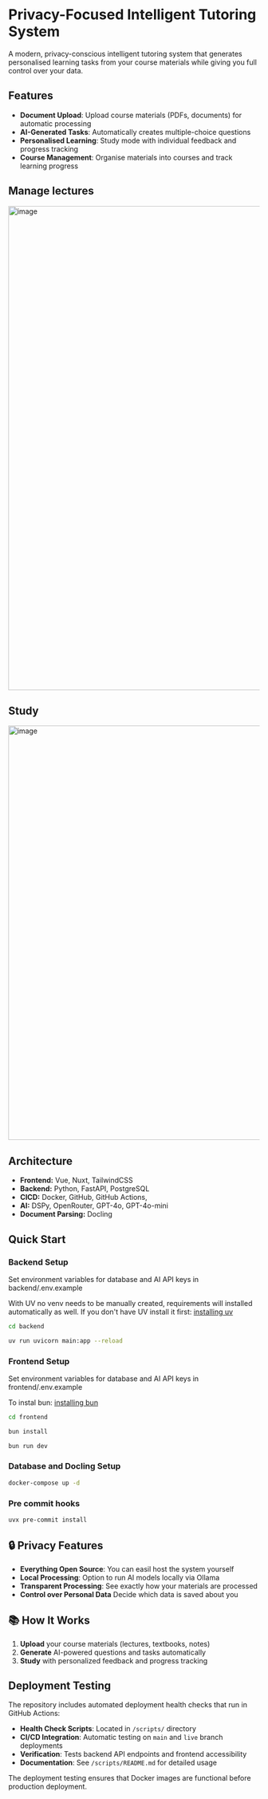 # Privacy-Focused Intelligent Tutoring System

A modern, privacy-conscious intelligent tutoring system that generates personalised learning tasks from your course materials while giving you full control over your data.

## Features

- **Document Upload**: Upload course materials (PDFs, documents) for automatic processing
- **AI-Generated Tasks**: Automatically creates multiple-choice questions
- **Personalised Learning**: Study mode with individual feedback and progress tracking
- **Course Management**: Organise materials into courses and track learning progress

## Manage lectures

<img width="1911" height="971" alt="image" src="https://github.com/user-attachments/assets/6cd2a74a-358c-4fad-82eb-e8ec46d20ea7" />

## Study

<img width="1242" height="831" alt="image" src="https://github.com/user-attachments/assets/888564f3-b573-4483-a334-5d07eaefe5d0" />


## Architecture

- **Frontend:** Vue, Nuxt, TailwindCSS
- **Backend:** Python, FastAPI, PostgreSQL
- **CICD:** Docker, GitHub, GitHub Actions, 
- **AI:** DSPy, OpenRouter, GPT-4o, GPT-4o-mini
- **Document Parsing:** Docling

## Quick Start

### Backend Setup

Set environment variables for database and AI API keys in backend/.env.example

With UV no venv needs to be manually created, requirements will installed automatically as well.
If you don't have UV install it first: [installing uv](https://docs.astral.sh/uv/getting-started/installation/)

```bash
cd backend

uv run uvicorn main:app --reload
```

### Frontend Setup

Set environment variables for database and AI API keys in frontend/.env.example

To instal bun: [installing bun](https://bun.com/docs/installation)

```bash
cd frontend

bun install

bun run dev
```

### Database and Docling Setup

```bash
docker-compose up -d
```

### Pre commit hooks

```bash
uvx pre-commit install
```

## 🔒 Privacy Features

- **Everything Open Source**: You can easil host the system yourself
- **Local Processing**: Option to run AI models locally via Ollama
- **Transparent Processing**: See exactly how your materials are processed
- **Control over Personal Data** Decide which data is saved about you

## 📚 How It Works

1. **Upload** your course materials (lectures, textbooks, notes)
2. **Generate** AI-powered questions and tasks automatically
3. **Study** with personalized feedback and progress tracking

## Deployment Testing

The repository includes automated deployment health checks that run in GitHub Actions:

- **Health Check Scripts**: Located in `/scripts/` directory
- **CI/CD Integration**: Automatic testing on `main` and `live` branch deployments
- **Verification**: Tests backend API endpoints and frontend accessibility
- **Documentation**: See `/scripts/README.md` for detailed usage

The deployment testing ensures that Docker images are functional before production deployment.

